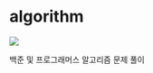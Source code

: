 # algorithm
<img src="https://img.shields.io/badge/Java-007396?style=flat&logo=Java&logoColor=white" />

백준 및 프로그래머스 알고리즘 문제 풀이
